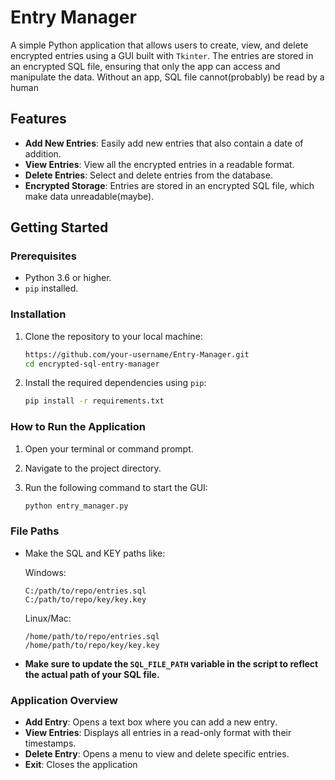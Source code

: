 # Entry Manager

A simple Python application that allows users to create, view, and delete encrypted entries using a GUI built with `Tkinter`. The entries are stored in an encrypted SQL file, ensuring that only the app can access and manipulate the data. Without an app, SQL file cannot(probably) be read by a human

## Features
- **Add New Entries**: Easily add new entries that also contain a date of addition.
- **View Entries**: View all the encrypted entries in a readable format.
- **Delete Entries**: Select and delete entries from the database.
- **Encrypted Storage**: Entries are stored in an encrypted SQL file, which make data unreadable(maybe).

## Getting Started

### Prerequisites
- Python 3.6 or higher.
- `pip` installed.

### Installation
1. Clone the repository to your local machine:

    ```bash
    https://github.com/your-username/Entry-Manager.git
    cd encrypted-sql-entry-manager
    ```

2. Install the required dependencies using `pip`:

    ```bash
    pip install -r requirements.txt
    ```


    
### How to Run the Application
1. Open your terminal or command prompt.
2. Navigate to the project directory.
3. Run the following command to start the GUI:

    ```bash
    python entry_manager.py
    ```

### File Paths
- Make the SQL and KEY paths like:

    Windows:
    ```plaintext
    C:/path/to/repo/entries.sql
    C:/path/to/repo/key/key.key
    ```
    Linux/Mac:
    ```plaintext
    /home/path/to/repo/entries.sql
    /home/path/to/repo/key/key.key
    ```


- **Make sure to update the `SQL_FILE_PATH` variable in the script to reflect the actual path of your SQL file.**

### Application Overview
- **Add Entry**: Opens a text box where you can add a new entry.
- **View Entries**: Displays all entries in a read-only format with their timestamps.
- **Delete Entry**: Opens a menu to view and delete specific entries.
- **Exit**: Closes the application

